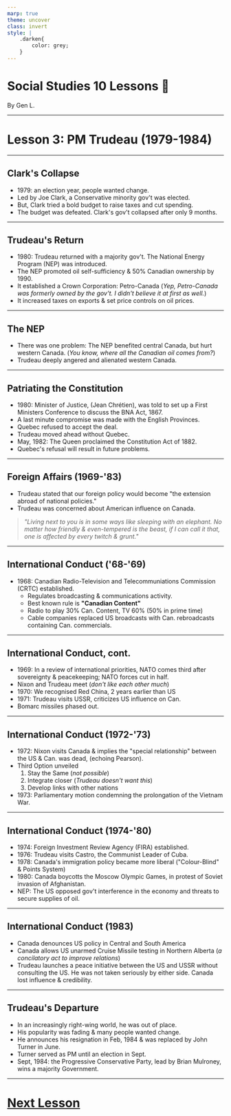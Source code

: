 ```yaml
---
marp: true
theme: uncover
class: invert
style: |
    .darken{
        color: grey;
    }
---
```


# <!--fit-->Social Studies 10 Lessons :book:

<span class="darken">By</span> Gen L.

<!--_footer: In partnership with Hyperion University, 2023-->

---
<!--paginate: true-->
# Lesson 3: PM Trudeau (1979-1984)

---

## Clark's Collapse

* 1979: an election year, people wanted change.
* Led by Joe Clark, a Conservative minority gov't was elected.
* But, Clark tried a bold budget to raise taxes and cut spending.
* The budget was defeated. Clark's gov't collapsed after only 9 months.

---

## Trudeau's Return

* 1980: Trudeau returned with a majority gov't. The National Energy Program (NEP) was introduced.
* The NEP promoted oil self-sufficiency & 50% Canadian ownership by 1990.
* It established a Crown Corporation: Petro-Canada (*Yep, Petro-Canada was formerly owned by the gov't. I didn't believe it at first as well.*)
* It increased taxes on exports & set price controls on oil prices.

---

## The NEP

* There was one problem: The NEP benefited central Canada, but hurt western Canada. (*You know, where all the Canadian oil comes from?*)
* Trudeau deeply angered and alienated western Canada.

---

## Patriating the Constitution

* 1980: Minister of Justice, (Jean Chrétien), was told to set up a First Ministers Conference to discuss the BNA Act, 1867.
* A last minute compromise was made with the English Provinces.
* Quebec refused to accept the deal.
* Trudeau moved ahead without Quebec.
* May, 1982: The Queen proclaimed the Constitution Act of 1882.
* Quebec's refusal will result in future problems.

---

## Foreign Affairs (1969-'83)

* Trudeau stated that our foreign policy would become "the extension abroad of national policies."
* Trudeau was concerned about American influence on Canada.
> *"Living next to you is in some ways like sleeping with an elephant. No matter how friendly & even-tempered is the beast, if I can call it that, one is affected by every twitch & grunt."*

---

## International Conduct ('68-'69)

* 1968: Canadian Radio-Television and Telecommuniations Commission (CRTC) established.
    * Regulates broadcasting & communications activity.
    * Best known rule is **"Canadian Content"**
    * Radio to play 30% Can. Content, TV 60% (50% in prime time)
    * Cable companies replaced US broadcasts with Can. rebroadcasts containing Can. commercials.

---

## International Conduct, cont.

* 1969: In a review of international priorities, NATO comes third after sovereignty & peacekeeping; NATO forces cut in half.
* Nixon and Trudeau meet (*don't like each other much*)
* 1970: We recognised Red China, 2 years earlier than US
* 1971: Trudeau visits USSR, criticizes US influence on Can.
* Bomarc missiles phased out.

---

## International Conduct (1972-'73)

* 1972: Nixon visits Canada & implies the "special relationship" between the US & Can. was dead, (echoing Pearson).
* Third Option unveiled
    1. Stay the Same (*not possible*)
    2. Integrate closer (*Trudeau doesn't want this*)
    3. Develop links with other nations
* 1973: Parliamentary motion condemning the prolongation of the Vietnam War.

---

## International Conduct (1974-'80)

* 1974: Foreign Investment Review Agency (FIRA) established.
* 1976: Trudeau visits Castro, the Communist Leader of Cuba.
* 1978: Canada's immigration policy became more liberal ("Colour-Blind" & Points System)
* 1980: Canada boycotts the Moscow Olympic Games, in protest of Soviet invasion of Afghanistan.
* NEP: The US opposed gov't interference in the economy and threats to secure supplies of oil.

---

## International Conduct (1983)

* Canada denounces US policy in Central and South America
* Canada allows US unarmed Cruise Missile testing in Northern Alberta (*a concilatory act to improve relations*)
* Trudeau launches a peace initiative between the US and USSR without consulting the US. He was not taken seriously by either side. Canada lost influence & credibility.

---

## Trudeau's Departure

* In an increasingly right-wing world, he was out of place.
* His popularity was fading & many people wanted change.
* He announces his resignation in Feb, 1984 & was replaced by John Turner in June.
* Turner served as PM until an election in Sept.
* Sept, 1984: the Progressive Conservative Party, lead by Brian Mulroney, wins a majority Government.

---

# [Next Lesson](Lesson%204.html)